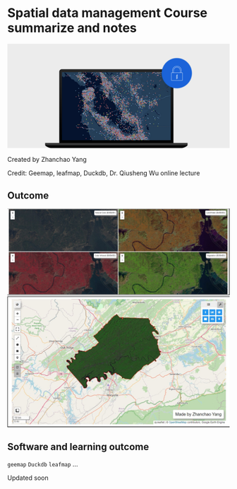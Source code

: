 # Spatial data management Course summarize and notes


![](logo.jpg)


Created by Zhanchao Yang

Credit: Geemap, leafmap, Duckdb, Dr. Qiusheng Wu online lecture


## Outcome

![](results/lab6/Screenshot%202024-05-31%20203935.jpg)
![](results/lab4/Screenshot%202024-05-23%20164235.jpg)

## Software and learning outcome

`geemap`
`Duckdb`
`leafmap`
...


Updated soon
